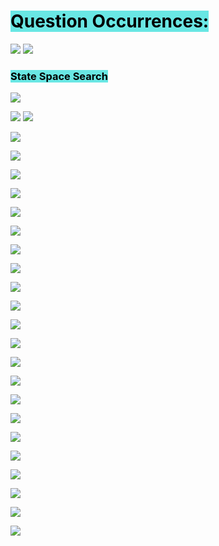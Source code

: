 # <mark style="background: #69E7E4;">Question Occurrences:</mark>

![](https://i.imgur.com/JHGZwp1.png)
![](https://i.imgur.com/3Zx5XDc.png)

### <mark style="background: #69E7E4;">State Space Search</mark>

![](https://i.imgur.com/TXMApCM.png)

![](https://i.imgur.com/d9Z4gIf.png)
![](https://i.imgur.com/kvxcxZU.png)

![](https://i.imgur.com/4UdhrRa.png)

![](https://i.imgur.com/u3Z2qVg.png)

![](https://i.imgur.com/Bl2Cvgd.png)

![](https://i.imgur.com/2pm285h.png)

![](https://i.imgur.com/i0TRgpt.png)

![](https://i.imgur.com/jK7ZIQ2.png)

![](https://i.imgur.com/hQd8WGd.png)

![](https://i.imgur.com/ncHAspG.png)

![](https://i.imgur.com/mJ5jXWd.png)

![](https://i.imgur.com/8MbzADQ.png)

![](https://i.imgur.com/7VHtpAJ.png)

![](https://i.imgur.com/vOJIjS3.png)

![](https://i.imgur.com/pI1Zo5f.png)

![](https://i.imgur.com/rjbAmRw.png)

![](https://i.imgur.com/x71dLmN.png)

![](https://i.imgur.com/ALbN8gy.png)

![](https://i.imgur.com/nJmZ2ph.png)

![](https://i.imgur.com/V7oLbzl.png)

![](https://i.imgur.com/SfsVp2u.png)

![](https://i.imgur.com/nPCyq62.png)

![](https://i.imgur.com/I43OdfF.png)

![](https://i.imgur.com/hKxs3dV.png)
